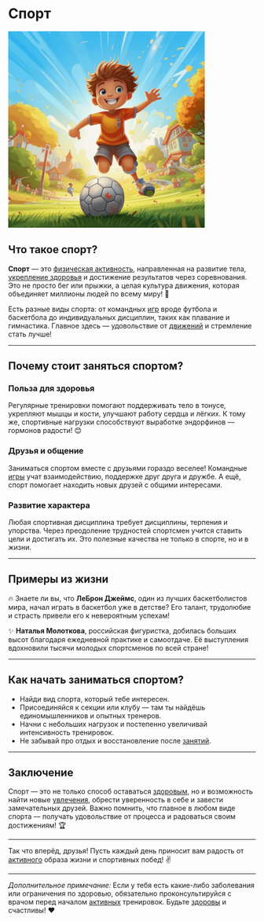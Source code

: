 # **Спорт**

<img src="../../../../WORK/entertainment/hobbies/джэпэги/спорт.jpeg" width="400" height="400" />

## Что такое спорт?

**Спорт** — это [физическая активность](активные.md), направленная на развитие тела, [укрепление здоровья](активные.md) и достижение результатов через соревнования. Это не просто бег или прыжки, а целая культура движения, которая объединяет миллионы людей по всему миру! 💪

Есть разные виды спорта: от командных [игр](настольные_игры.md) вроде футбола и баскетбола до индивидуальных дисциплин, таких как плавание и гимнастика. Главное здесь — удовольствие от [движений](активные.md) и стремление стать лучше!

---

## Почему стоит заняться спортом?

### Польза для здоровья

Регулярные тренировки помогают поддерживать тело в тонусе, укрепляют мышцы и кости, улучшают работу сердца и лёгких. К тому же, спортивные нагрузки способствуют выработке эндорфинов — гормонов радости! 😊

### Друзья и общение

Заниматься спортом вместе с друзьями гораздо веселее! Командные [игры](настольные_игры.md) учат взаимодействию, поддержке друг друга и дружбе. А ещё, спорт помогает находить новых друзей с общими интересами.

### Развитие характера

Любая спортивная дисциплина требует дисциплины, терпения и упорства. Через преодоление трудностей спортсмен учится ставить цели и достигать их. Это полезные качества не только в спорте, но и в жизни.

---

## Примеры из жизни

🔥 Знаете ли вы, что **ЛеБрон Джеймс**, один из лучших баскетболистов мира, начал играть в баскетбол уже в детстве? Его талант, трудолюбие и страсть привели его к невероятным успехам!

✨ **Наталья Молоткова**, российская фигуристка, добилась больших высот благодаря ежедневной практике и самоотдаче. Её выступления вдохновили тысячи молодых спортсменов по всей стране!

---

## Как начать заниматься спортом?

- Найди вид спорта, который тебе интересен.
- Присоединяйся к секции или клубу — там ты найдёшь единомышленников и опытных тренеров.
- Начни с небольших нагрузок и постепенно увеличивай интенсивность тренировок.
- Не забывай про отдых и восстановление после [занятий](хобби.md).

---

## Заключение

Спорт — это не только способ оставаться [здоровым](активные.md), но и возможность найти новые [увлечения](хобби.md), обрести уверенность в себе и завести замечательных друзей. Важно помнить, что главное в любом виде спорта — получать удовольствие от процесса и радоваться своим достижениям! 🏆

---

Так что вперёд, друзья! Пусть каждый день приносит вам радость от [активного](активные.md) образа жизни и спортивных побед! ✌️

---

*Дополнительное примечание:* Если у тебя есть какие-либо заболевания или ограничения по здоровью, обязательно проконсультируйся с врачом перед началом [активных](активные.md) тренировок. Будьте [здоровы](активные.md) и счастливы! ❤️
